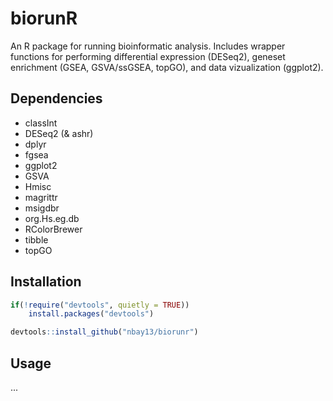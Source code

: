 # biorunR

An R package for running bioinformatic analysis. Includes wrapper functions for performing differential expression (DESeq2), geneset enrichment (GSEA, GSVA/ssGSEA, topGO), and data vizualization (ggplot2).

## Dependencies
 - classInt
 - DESeq2 (& ashr)
 - dplyr
 - fgsea
 - ggplot2
 - GSVA
 - Hmisc
 - magrittr
 - msigdbr
 - org.Hs.eg.db
 - RColorBrewer
 - tibble
 - topGO

## Installation
```R
if(!require("devtools", quietly = TRUE))
    install.packages("devtools")

devtools::install_github("nbay13/biorunr")
```
## Usage
...